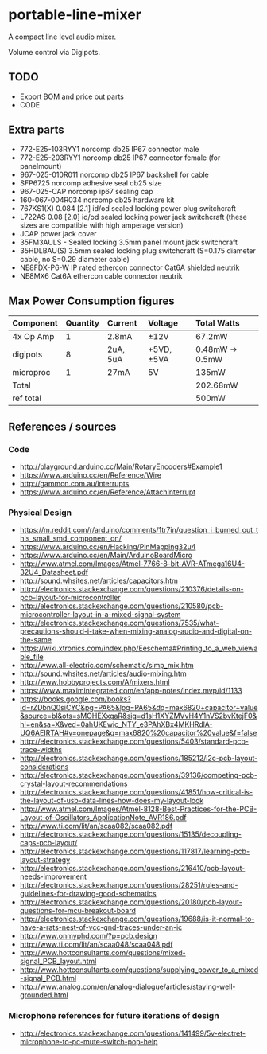 # portable-line-mixer
A compact line level audio mixer.

Volume control via Digipots.

## TODO

-   Export BOM and price out parts
-   CODE

## Extra parts

-   772-E25-103RYY1 norcomp db25 IP67 connector male
-   772-E25-203RYY1 norcomp db25 IP67 connector female (for panelmount)
-   967-025-010R011 norcomp db25 IP67 backshell for cable
-   SFP6725 norcomp adhesive seal db25 size
-   967-025-CAP norcomp ip67 sealing cap
-   160-067-004R034 norcomp db25 hardware kit
-   767KS1(X) 0.084 \[2.1\] id/od sealed locking power plug switchcraft
-   L722AS 0.08 \[2.0\] id/od sealed locking power jack switchcraft (these sizes are compatible with high amperage version)
-   JCAP  power jack cover
-   35FM3AULS - Sealed locking 3.5mm panel mount jack switchcraft
-   35HDLBAU(S) 3.5mm sealed locking plug switchcraft (S=0.175 diameter cable, no S=0.29 diameter cable)
-   NE8FDX-P6-W IP rated ethercon connector Cat6A shielded neutrik
-   NE8MX6 Cat6A ethercon cable connector neutrik

## Max Power Consumption figures

| Component | Quantity | Current  | Voltage    | Total Watts     |
|:----------|:---------|:---------|:-----------|:----------------|
| 4x Op Amp | 1        | 2.8mA    | ±12V       | 67.2mW          |
| digipots  | 8        | 2uA, 5uA | +5VD, ±5VA | 0.48mW -> 0.5mW |
| microproc | 1        | 27mA     | 5V         | 135mW           |
| Total     |          |          |            | 202.68mW        |
| ref total |          |          |            | 500mW           |



## References / sources

### Code
-   <http://playground.arduino.cc/Main/RotaryEncoders#Example1>
-   <https://www.arduino.cc/en/Reference/Wire>
-   <http://gammon.com.au/interrupts>
-   <https://www.arduino.cc/en/Reference/AttachInterrupt>

### Physical Design
-   <https://m.reddit.com/r/arduino/comments/1tr7in/question_i_burned_out_this_small_smd_component_on/>
-   <https://www.arduino.cc/en/Hacking/PinMapping32u4>
-   <https://www.arduino.cc/en/Main/ArduinoBoardMicro>
-   <http://www.atmel.com/Images/Atmel-7766-8-bit-AVR-ATmega16U4-32U4_Datasheet.pdf>
-   <http://sound.whsites.net/articles/capacitors.htm>
-   <http://electronics.stackexchange.com/questions/210376/details-on-pcb-layout-for-microcontroller>
-   <http://electronics.stackexchange.com/questions/210580/pcb-microcontroller-layout-in-a-mixed-signal-system>
-   <http://electronics.stackexchange.com/questions/7535/what-precautions-should-i-take-when-mixing-analog-audio-and-digital-on-the-same>
-   <https://wiki.xtronics.com/index.php/Eeschema#Printing_to_a_web_viewable_file>
-   <http://www.all-electric.com/schematic/simp_mix.htm>
-   <http://sound.whsites.net/articles/audio-mixing.htm>
-   <http://www.hobbyprojects.com/A/mixers.html>
-   <https://www.maximintegrated.com/en/app-notes/index.mvp/id/1133>
-   <https://books.google.com/books?id=rZDbnQ0siCYC&pg=PA65&lpg=PA65&dq=max6820+capacitor+value&source=bl&ots=sMOHEXxgaR&sig=d1sH1XYZMVvH4Y1nVS2bvKtejF0&hl=en&sa=X&ved=0ahUKEwic_NTY_e3PAhXBx4MKHRdlA-UQ6AEIRTAH#v=onepage&q=max6820%20capacitor%20value&f=false>
-   <http://electronics.stackexchange.com/questions/5403/standard-pcb-trace-widths>
-   <http://electronics.stackexchange.com/questions/185212/i2c-pcb-layout-considerations>
-   <http://electronics.stackexchange.com/questions/39136/competing-pcb-crystal-layout-recommendations>
-   <http://electronics.stackexchange.com/questions/41851/how-critical-is-the-layout-of-usb-data-lines-how-does-my-layout-look>
-   <http://www.atmel.com/Images/Atmel-8128-Best-Practices-for-the-PCB-Layout-of-Oscillators_ApplicationNote_AVR186.pdf>
-   <http://www.ti.com/lit/an/scaa082/scaa082.pdf>
-   <http://electronics.stackexchange.com/questions/15135/decoupling-caps-pcb-layout/>
-   <http://electronics.stackexchange.com/questions/117817/learning-pcb-layout-strategy>
-   <http://electronics.stackexchange.com/questions/216410/pcb-layout-needs-improvement>
-   <http://electronics.stackexchange.com/questions/28251/rules-and-guidelines-for-drawing-good-schematics>
-   <http://electronics.stackexchange.com/questions/20180/pcb-layout-questions-for-mcu-breakout-board>
-   <http://electronics.stackexchange.com/questions/19688/is-it-normal-to-have-a-rats-nest-of-vcc-gnd-traces-under-an-ic>
-   <http://www.onmyphd.com/?p=pcb.design>
-   <http://www.ti.com/lit/an/scaa048/scaa048.pdf>
-   <http://www.hottconsultants.com/questions/mixed-signal_PCB_layout.html>
-   <http://www.hottconsultants.com/questions/supplying_power_to_a_mixed-signal_PCB.html>
-   <http://www.analog.com/en/analog-dialogue/articles/staying-well-grounded.html>

### Microphone references for future iterations of design
-   <http://electronics.stackexchange.com/questions/141499/5v-electret-microphone-to-pc-mute-switch-pop-help>
